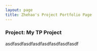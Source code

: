 ```yaml
---
layout: page
title: Zhehao's Project Portfolio Page
---
```

### Project: My TP Project
asdfasdfasdfasdfasdfasdfasdfasdf
